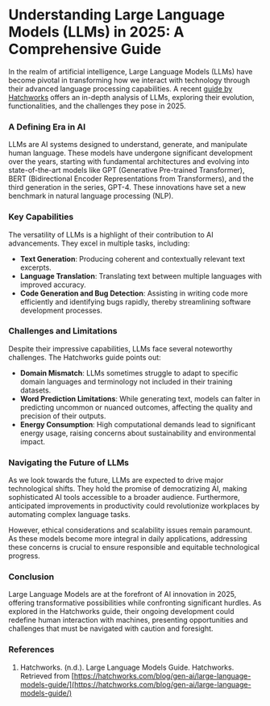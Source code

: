 # Understanding Large Language Models (LLMs) in 2025: A Comprehensive Guide

In the realm of artificial intelligence, Large Language Models (LLMs) have become pivotal in transforming how we interact with technology through their advanced language processing capabilities. A recent [guide by Hatchworks](https://hatchworks.com/blog/gen-ai/large-language-models-guide/) offers an in-depth analysis of LLMs, exploring their evolution, functionalities, and the challenges they pose in 2025.

### A Defining Era in AI

LLMs are AI systems designed to understand, generate, and manipulate human language. These models have undergone significant development over the years, starting with fundamental architectures and evolving into state-of-the-art models like GPT (Generative Pre-trained Transformer), BERT (Bidirectional Encoder Representations from Transformers), and the third generation in the series, GPT-4. These innovations have set a new benchmark in natural language processing (NLP).

### Key Capabilities

The versatility of LLMs is a highlight of their contribution to AI advancements. They excel in multiple tasks, including:

- **Text Generation**: Producing coherent and contextually relevant text excerpts.
- **Language Translation**: Translating text between multiple languages with improved accuracy.
- **Code Generation and Bug Detection**: Assisting in writing code more efficiently and identifying bugs rapidly, thereby streamlining software development processes.

### Challenges and Limitations

Despite their impressive capabilities, LLMs face several noteworthy challenges. The Hatchworks guide points out:

- **Domain Mismatch**: LLMs sometimes struggle to adapt to specific domain languages and terminology not included in their training datasets.
- **Word Prediction Limitations**: While generating text, models can falter in predicting uncommon or nuanced outcomes, affecting the quality and precision of their outputs.
- **Energy Consumption**: High computational demands lead to significant energy usage, raising concerns about sustainability and environmental impact.

### Navigating the Future of LLMs

As we look towards the future, LLMs are expected to drive major technological shifts. They hold the promise of democratizing AI, making sophisticated AI tools accessible to a broader audience. Furthermore, anticipated improvements in productivity could revolutionize workplaces by automating complex language tasks.

However, ethical considerations and scalability issues remain paramount. As these models become more integral in daily applications, addressing these concerns is crucial to ensure responsible and equitable technological progress.

### Conclusion

Large Language Models are at the forefront of AI innovation in 2025, offering transformative possibilities while confronting significant hurdles. As explored in the Hatchworks guide, their ongoing development could redefine human interaction with machines, presenting opportunities and challenges that must be navigated with caution and foresight.

### References

1. Hatchworks. (n.d.). Large Language Models Guide. Hatchworks. Retrieved from [https://hatchworks.com/blog/gen-ai/large-language-models-guide/](https://hatchworks.com/blog/gen-ai/large-language-models-guide/)